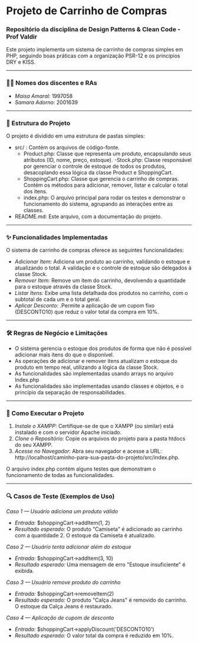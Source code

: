 # Projeto de Carrinho de Compras

### Repositório da disciplina de Design Patterns & Clean Code - Prof Valdir

Este projeto implementa um sistema de carrinho de compras simples em PHP, seguindo boas práticas com a organização PSR-12 e os princípios DRY e KISS.

---

### 🧑‍🎓 Nomes dos discentes e RAs

- *Maisa Amaral:* 1997058
- *Samara Adorno:* 2001639

---

### 📂 Estrutura do Projeto

O projeto é dividido em uma estrutura de pastas simples:

- src/ : Contém os arquivos de código-fonte.
    - Product.php: Classe que representa um produto, encapsulando seus atributos (ID, nome, preço, estoque).
    -Stock.php: Classe responsável por gerenciar o controle de estoque de todos os produtos, desacoplando essa lógica da classe Product e ShoppingCart.
    - ShoppingCart.php: Classe que gerencia o carrinho de compras. Contém os métodos para adicionar, remover, listar e calcular o total dos itens.
    - index.php: O arquivo principal para rodar os testes e demonstrar o funcionamento do sistema, agrupando as interações entre as classes.
- README.md: Este arquivo, com a documentação do projeto.

---

### ✨ Funcionalidades Implementadas

O sistema de carrinho de compras oferece as seguintes funcionalidades:

- *Adicionar Item:* Adiciona um produto ao carrinho, validando o estoque e atualizando o total. A validação e o controle de estoque são delegados à classe Stock.
- *Remover Item:* Remove um item do carrinho, devolvendo a quantidade para o estoque através da classe Stock.
- *Listar Itens:* Exibe uma lista detalhada dos produtos no carrinho, com o subtotal de cada um e o total geral.
- *Aplicar Desconto:* .Permite a aplicação de um cupom fixo (DESCONTO10) que reduz o valor total da compra em 10%.

---

### 🛠️ Regras de Negócio e Limitações

- O sistema gerencia o estoque dos produtos de forma que não é possível adicionar mais itens do que o disponível.
- As operações de adicionar e remover itens atualizam o estoque do produto em tempo real, utilizando a lógica da classe Stock.
- As funcionalidades são implementadas usando arrays no arquivo Index.php
- As funcionalidades são implementadas usando classes e objetos, e o princípio da separação de responsabilidades.

---

### 🚀 Como Executar o Projeto

1.  *Instale o XAMPP:* Certifique-se de que o XAMPP (ou similar) está instalado e com o servidor Apache iniciado.
2.  *Clone o Repositório:* Copie os arquivos do projeto para a pasta htdocs do seu XAMPP.
3.  *Acesse no Navegador:* Abra seu navegador e acesse a URL: http://localhost/caminho-para-sua-pasta-do-projeto/src/index.php.

O arquivo index.php contém alguns testes que demonstram o funcionamento de todas as funcionalidades.

---

### 🔍 Casos de Teste (Exemplos de Uso)

*Caso 1 — Usuário adiciona um produto válido*
- *Entrada:* $shoppingCart->addItem(1, 2)
- *Resultado esperado:* O produto "Camiseta" é adicionado ao carrinho com a quantidade 2. O estoque da Camiseta é atualizado.

*Caso 2 — Usuário tenta adicionar além do estoque*
- *Entrada:* $shoppingCart->addItem(3, 10)
- *Resultado esperado:* Uma mensagem de erro "Estoque insuficiente" é exibida.

*Caso 3 — Usuário remove produto do carrinho*
- *Entrada:* $shoppingCart->removeItem(2)
- *Resultado esperado:* O produto "Calça Jeans" é removido do carrinho. O estoque da Calça Jeans é restaurado.

*Caso 4 — Aplicação de cupom de desconto*
- *Entrada:* $shoppingCart->applyDiscount('DESCONTO10')
- *Resultado esperado:* O valor total da compra é reduzido em 10%.